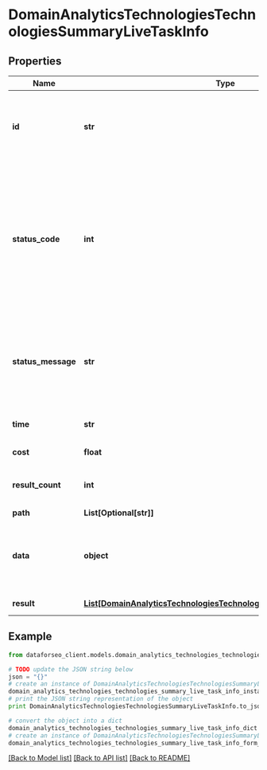 # DomainAnalyticsTechnologiesTechnologiesSummaryLiveTaskInfo


## Properties

Name | Type | Description | Notes
------------ | ------------- | ------------- | -------------
**id** | **str** | task identifier unique task identifier in our system in the UUID format | [optional] 
**status_code** | **int** | status code of the task generated by DataForSEO, can be within the following range: 10000-60000 you can find the full list of the response codes here | [optional] 
**status_message** | **str** | informational message of the task you can find the full list of general informational messages here | [optional] 
**time** | **str** | execution time, seconds | [optional] 
**cost** | **float** | total tasks cost, USD | [optional] 
**result_count** | **int** | number of elements in the result array | [optional] 
**path** | **List[Optional[str]]** | URL path | [optional] 
**data** | **object** | contains the same parameters that you specified in the POST request | [optional] 
**result** | [**List[DomainAnalyticsTechnologiesTechnologiesSummaryLiveResultInfo]**](DomainAnalyticsTechnologiesTechnologiesSummaryLiveResultInfo.md) | array of results | [optional] 

## Example

```python
from dataforseo_client.models.domain_analytics_technologies_technologies_summary_live_task_info import DomainAnalyticsTechnologiesTechnologiesSummaryLiveTaskInfo

# TODO update the JSON string below
json = "{}"
# create an instance of DomainAnalyticsTechnologiesTechnologiesSummaryLiveTaskInfo from a JSON string
domain_analytics_technologies_technologies_summary_live_task_info_instance = DomainAnalyticsTechnologiesTechnologiesSummaryLiveTaskInfo.from_json(json)
# print the JSON string representation of the object
print DomainAnalyticsTechnologiesTechnologiesSummaryLiveTaskInfo.to_json()

# convert the object into a dict
domain_analytics_technologies_technologies_summary_live_task_info_dict = domain_analytics_technologies_technologies_summary_live_task_info_instance.to_dict()
# create an instance of DomainAnalyticsTechnologiesTechnologiesSummaryLiveTaskInfo from a dict
domain_analytics_technologies_technologies_summary_live_task_info_form_dict = domain_analytics_technologies_technologies_summary_live_task_info.from_dict(domain_analytics_technologies_technologies_summary_live_task_info_dict)
```
[[Back to Model list]](../README.md#documentation-for-models) [[Back to API list]](../README.md#documentation-for-api-endpoints) [[Back to README]](../README.md)


